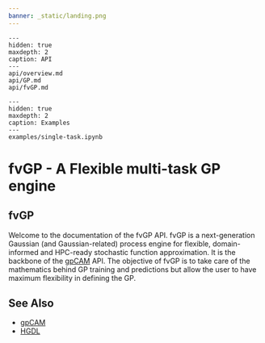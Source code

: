 ```yaml
---
banner: _static/landing.png
---
```


```{toctree}
---
hidden: true
maxdepth: 2
caption: API
---
api/overview.md
api/GP.md
api/fvGP.md
```

```{toctree}
---
hidden: true
maxdepth: 2
caption: Examples
---
examples/single-task.ipynb
```

# fvGP - A Flexible multi-task GP engine

## fvGP
Welcome to the documentation of the fvGP API.
fvGP is a next-generation Gaussian (and Gaussian-related) process engine for flexible, domain-informed and 
HPC-ready stochastic function approximation. It is the backbone of the [gpCAM](https://gpcam.readthedocs.io) API.
The objective of fvGP is to take care of the mathematics behind GP training and predictions but allow the user to have
maximum flexibility in defining the GP. 

## See Also

* [gpCAM](https://gpcam.readthedocs.io)
* [HGDL](https://hgdl.readthedocs.io)

